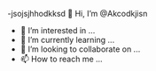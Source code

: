 -jsojsjhhodkksd 👋 Hi, I’m @Akcodkjisn
- 👀 I’m interested in ...
- 🌱 I’m currently learning ...
- 💞️ I’m looking to collaborate on ...
- 📫 How to reach me ...

<!---
Akcodkjisn/Akcodkjisn is a ✨ special ✨ repository because its `README.md` (this file) appears on your GitHub profile.
You can click the Preview link to take a look at your changes.
--->
